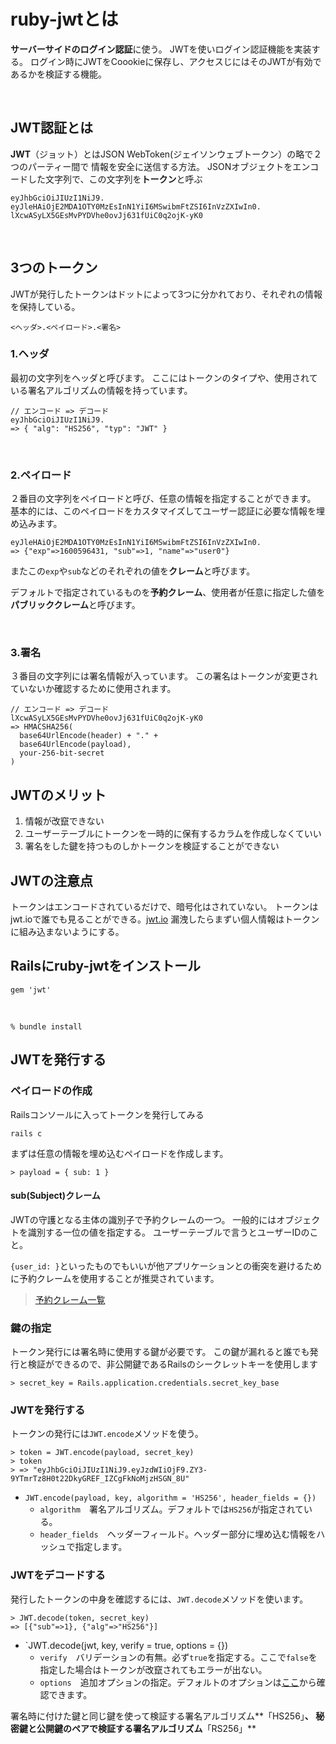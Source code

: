# ruby-jwtとは

**サーバーサイドのログイン認証**に使う。
JWTを使いログイン認証機能を実装する。
ログイン時にJWTをCoookieに保存し、アクセスじにはそのJWTが有効であるかを検証する機能。
<br>
  
    
<br>
 
## JWT認証とは
**JWT**（ジョット）とはJSON WebToken(ジェイソンウェブトークン）の略で２つのパーティー間で
情報を安全に送信する方法。
JSONオブジェクトをエンコードした文字列で、この文字列を**トークン**と呼ぶ

```
eyJhbGciOiJIUzI1NiJ9.
eyJleHAiOjE2MDA1OTY0MzEsInN1YiI6MSwibmFtZSI6InVzZXIwIn0.
lXcwASyLX5GEsMvPYDVhe0ovJj631fUiC0q2ojK-yK0
```
<br>

## 3つのトークン
JWTが発行したトークンはドットによって3つに分かれており、それぞれの情報を保持している。

```
<ヘッダ>.<ペイロード>.<署名>
```

### 1.ヘッダ
最初の文字列をヘッダと呼びます。
ここにはトークンのタイプや、使用されている署名アルゴリズムの情報を持っています。

```
// エンコード => デコード
eyJhbGciOiJIUzI1NiJ9. 
=> { "alg": "HS256", "typ": "JWT" }
```

<br>

### 2.ペイロード
２番目の文字列をペイロードと呼び、任意の情報を指定することができます。
基本的には、このペイロードをカスタマイズしてユーザー認証に必要な情報を埋め込みます。

```
eyJleHAiOjE2MDA1OTY0MzEsInN1YiI6MSwibmFtZSI6InVzZXIwIn0. 
=> {"exp"=>1600596431, "sub"=>1, "name"=>"user0"}
```

またこの`exp`や`sub`などのそれぞれの値を**クレーム**と呼びます。

デフォルトで指定されているものを**予約クレーム**、使用者が任意に指定した値を**パブリッククレーム**と呼びます。
  
<br>

  
### 3.署名
３番目の文字列には署名情報が入っています。
この署名はトークンが変更されていないか確認するために使用されます。
```
// エンコード => デコード
lXcwASyLX5GEsMvPYDVhe0ovJj631fUiC0q2ojK-yK0
=> HMACSHA256(
  base64UrlEncode(header) + "." +
  base64UrlEncode(payload),
  your-256-bit-secret
)
```

## JWTのメリット
1. 情報が改竄できない
2. ユーザーテーブルにトークンを一時的に保有するカラムを作成しなくていい
3. 署名をした鍵を持つものしかトークンを検証することができない

## JWTの注意点
トークンはエンコードされているだけで、暗号化はされていない。
トークンはjwt.ioで誰でも見ることができる。[jwt.io](https://jwt.io/introduction/)
漏洩したらまずい個人情報はトークンに組み込まないようにする。

## Railsにruby-jwtをインストール
```ruby:Gemfile
gem 'jwt'
```
<br>

```
% bundle install
```

## JWTを発行する

### ペイロードの作成

Railsコンソールに入ってトークンを発行してみる
```
rails c
```

まずは任意の情報を埋め込むペイロードを作成します。

```
> payload = { sub: 1 }
```

#### sub(Subject)クレーム
JWTの守護となる主体の識別子で予約クレームの一つ。
一般的にはオブジェクトを識別する一位の値を指定する。
ユーザーテーブルで言うとユーザーIDのこと。

`{user_id: }`といったものでもいいが他アプリケーションとの衝突を避けるために予約クレームを使用することが推奨されています。

>[予約クレーム一覧](https://openid-foundation-japan.github.io/draft-ietf-oauth-json-web-token-11.ja.html#ReservedClaimName)

### 鍵の指定
トークン発行には署名時に使用する鍵が必要です。
この鍵が漏れると誰でも発行と検証ができるので、非公開鍵であるRailsのシークレットキーを使用します

```
> secret_key = Rails.application.credentials.secret_key_base
```

### JWTを発行する
トークンの発行には`JWT.encode`メソッドを使う。
```
> token = JWT.encode(payload, secret_key)
> token
> => "eyJhbGciOiJIUzI1NiJ9.eyJzdWIiOjF9.ZY3-9YTmrTz8H0t22DkyGREF_IZCgFkNoMjzHSGN_8U"
```

- `JWT.encode(payload, key, algorithm = 'HS256', header_fields = {})`
  - `algorithm`　署名アルゴリズム。デフォルトでは`HS256`が指定されている。
  - `header_fields`　ヘッダーフィールド。ヘッダー部分に埋め込む情報をハッシュで指定します。

### JWTをデコードする
発行したトークンの中身を確認するには、`JWT.decode`メソッドを使います。

```
> JWT.decode(token, secret_key)
=> [{"sub"=>1}, {"alg"=>"HS256"}]
```
- `JWT.decode(jwt, key, verify = true, options = {})
  - `verify`　バリデーションの有無。必ず`true`を指定する。ここで`false`を指定した場合はトークンが改竄されてもエラーが出ない。
  - `options`　追加オプションの指定。デフォルトのオプションは[ここ](https://www.rubydoc.info/github/jwt/ruby-jwt/JWT/DefaultOptions#DEFAULT_OPTIONS-constant)から確認できます。

署名時に付けた鍵と同じ鍵を使って検証する署名アルゴリズム**「HS256」**、
秘密鍵と公開鍵のペアで検証する署名アルゴリズム**「RS256」**

